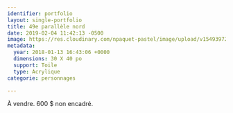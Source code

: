 ```yaml
---
identifier: portfolio
layout: single-portfolio
title: 49e parallèle nord
date: 2019-02-04 11:42:13 -0500
image: https://res.cloudinary.com/npaquet-pastel/image/upload/v1549397272/DSC09554%20%282%29.jpg
metadata:
  year: 2018-01-13 16:43:06 +0000
  dimensions: 30 X 40 po
  support: Toile
  type: Acrylique
categorie: personnages

---
```

À vendre. 600 $ non encadré.